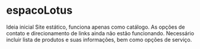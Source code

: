 # espacoLotus
Ideia inicial
Site estático, funciona apenas como catálogo. As opções de contato e direcionamento de links ainda não estão funcionando.
Necessário incluir lista de produtos e suas informações, bem como opções de serviço.
